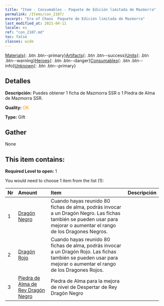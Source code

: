 ```yaml
---
title: "Item - Consumables - Paquete de Edición limitada de Mazmorra"
permalink: /Items/con_2107/
excerpt: "Era of Chaos  Paquete de Edición limitada de Mazmorra"
last_modified_at: 2021-04-11
locale: es
ref: "con_2107.md"
toc: false
classes: wide
---
```

 [Materials](/es/Items/){: .btn .btn--primary}[Artifacts](/es/Items/Artifacts/){: .btn .btn--success}[Units](/es/Items/Units/){: .btn .btn--warning}[Heroes](/es/Items/Heroes/){: .btn .btn--danger}[Consumables](/es/Items/Consumables/){: .btn .btn--info}[Unknown](/es/Items/Unknown/){: .btn .btn--primary}

## Detalles
 **Descripción:** Puedes obtener 1 ficha de Mazmorra SSR o 1 Piedra de Alma de Mazmorra SSR.

 **Quality:** <span style="color: #FF8C00">OK</span>

 **Type:** Gift

## Gather

  None

## This item contains:

 **Required Level to open:** 1

 You would need to choose 1 item from the list (1):

  | Nr | Amount |     Item    | Descripción |
  |:---|:-------|:------------|:-----------:|
  | 1 | [Dragón Negro](/es/Items/unt_250/) | Cuando hayas reunido 80 fichas de alma, podrás invocar a un Dragón Negro. Las fichas también se pueden usar para mejorar o aumentar el rango de los Dragones Negros. | 
  | 2 | [Dragón Rojo](/es/Items/unt_251/) | Cuando hayas reunido 80 fichas de alma, podrás invocar a un Dragón Rojo. Las fichas también se pueden usar para mejorar o aumentar el rango de los Dragones Rojos. | 
  | 3 | [Piedra de Alma de Rey Dragón Negro](/es/Items/unt_334/) | Piedra de Alma para la mejora de nivel de Despertar de Rey Dragón Negro | 
